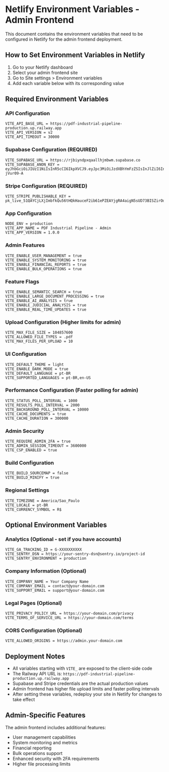 # Netlify Environment Variables - Admin Frontend

This document contains the environment variables that need to be configured in Netlify for the admin frontend deployment.

## How to Set Environment Variables in Netlify

1. Go to your Netlify dashboard
2. Select your admin frontend site
3. Go to Site settings > Environment variables
4. Add each variable below with its corresponding value

## Required Environment Variables

### API Configuration
```
VITE_API_BASE_URL = https://pdf-industrial-pipeline-production.up.railway.app
VITE_API_VERSION = v2
VITE_API_TIMEOUT = 30000
```

### Supabase Configuration (REQUIRED)
```
VITE_SUPABASE_URL = https://rjbiyndpxqaallhjmbwm.supabase.co
VITE_SUPABASE_ANON_KEY = eyJhbGciOiJIUzI1NiIsInR5cCI6IkpXVCJ9.eyJpc3MiOiJzdXBhYmFzZSIsInJlZiI6InJqYml5bmRweHFhYWxsaGptYndtIiwicm9sZSI6ImFub24iLCJpYXQiOjE3NDU2NjEwNzUsImV4cCI6MjA2MTIzNzA3NX0.h3hviSaTY6fJLUrRbl2X6LHfQlxAhHishQ-jVur09-A
```

### Stripe Configuration (REQUIRED)
```
VITE_STRIPE_PUBLISHABLE_KEY = pk_live_51QAYCjLXjImbfkQu56tHQkHauceF2ib61ePZEAYjgRA4aigN5sUD73BISZirOdaRSfbchhozqYVMYzW2iPFDgdKz00BQJjX01k
```

### App Configuration
```
NODE_ENV = production
VITE_APP_NAME = PDF Industrial Pipeline - Admin
VITE_APP_VERSION = 1.0.0
```

### Admin Features
```
VITE_ENABLE_USER_MANAGEMENT = true
VITE_ENABLE_SYSTEM_MONITORING = true
VITE_ENABLE_FINANCIAL_REPORTS = true
VITE_ENABLE_BULK_OPERATIONS = true
```

### Feature Flags
```
VITE_ENABLE_SEMANTIC_SEARCH = true
VITE_ENABLE_LARGE_DOCUMENT_PROCESSING = true
VITE_ENABLE_AI_ANALYSIS = true
VITE_ENABLE_JUDICIAL_ANALYSIS = true
VITE_ENABLE_REAL_TIME_UPDATES = true
```

### Upload Configuration (Higher limits for admin)
```
VITE_MAX_FILE_SIZE = 104857600
VITE_ALLOWED_FILE_TYPES = .pdf
VITE_MAX_FILES_PER_UPLOAD = 10
```

### UI Configuration
```
VITE_DEFAULT_THEME = light
VITE_ENABLE_DARK_MODE = true
VITE_DEFAULT_LANGUAGE = pt-BR
VITE_SUPPORTED_LANGUAGES = pt-BR,en-US
```

### Performance Configuration (Faster polling for admin)
```
VITE_STATUS_POLL_INTERVAL = 1000
VITE_RESULTS_POLL_INTERVAL = 2000
VITE_BACKGROUND_POLL_INTERVAL = 10000
VITE_CACHE_DOCUMENTS = true
VITE_CACHE_DURATION = 300000
```

### Admin Security
```
VITE_REQUIRE_ADMIN_2FA = true
VITE_ADMIN_SESSION_TIMEOUT = 3600000
VITE_CSP_ENABLED = true
```

### Build Configuration
```
VITE_BUILD_SOURCEMAP = false
VITE_BUILD_MINIFY = true
```

### Regional Settings
```
VITE_TIMEZONE = America/Sao_Paulo
VITE_LOCALE = pt-BR
VITE_CURRENCY_SYMBOL = R$
```

## Optional Environment Variables

### Analytics (Optional - set if you have accounts)
```
VITE_GA_TRACKING_ID = G-XXXXXXXXXX
VITE_SENTRY_DSN = https://your-sentry-dsn@sentry.io/project-id
VITE_SENTRY_ENVIRONMENT = production
```

### Company Information (Optional)
```
VITE_COMPANY_NAME = Your Company Name
VITE_COMPANY_EMAIL = contact@your-domain.com
VITE_SUPPORT_EMAIL = support@your-domain.com
```

### Legal Pages (Optional)
```
VITE_PRIVACY_POLICY_URL = https://your-domain.com/privacy
VITE_TERMS_OF_SERVICE_URL = https://your-domain.com/terms
```

### CORS Configuration (Optional)
```
VITE_ALLOWED_ORIGINS = https://admin.your-domain.com
```

## Deployment Notes

- All variables starting with `VITE_` are exposed to the client-side code
- The Railway API URL is: `https://pdf-industrial-pipeline-production.up.railway.app`
- Supabase and Stripe credentials are the actual production values
- Admin frontend has higher file upload limits and faster polling intervals
- After setting these variables, redeploy your site in Netlify for changes to take effect

## Admin-Specific Features

The admin frontend includes additional features:
- User management capabilities
- System monitoring and metrics
- Financial reporting
- Bulk operations support
- Enhanced security with 2FA requirements
- Higher file processing limits